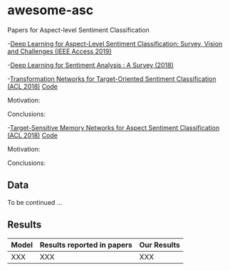 # awesome-asc
Papers for Aspect-level Sentiment Classification

-[Deep Learning for Aspect-Level Sentiment Classification: Survey, Vision and Challenges (IEEE Access 2019)](https://ieeexplore.ieee.org/stamp/stamp.jsp?arnumber=8726353) 

-[Deep Learning for Sentiment Analysis : A Survey (2018)](https://arxiv.org/abs/1801.07883)


-[Transformation Networks for Target-Oriented Sentiment Classification (ACL 2018)](https://aclweb.org/anthology/papers/P/P18/P18-1087/) [Code]()

Motivation:

Conclusions:

-[Target-Sensitive Memory Networks for Aspect Sentiment Classification (ACL 2018)](https://aclweb.org/anthology/papers/P/P18/P18-1088/)
[Code]()

Motivation:

Conclusions:

## Data

To be continued ...


## Results
Model          | Results reported in papers  | Our Results
------------   | -------------               | -------------
XXX            | XXX                         | XXX
